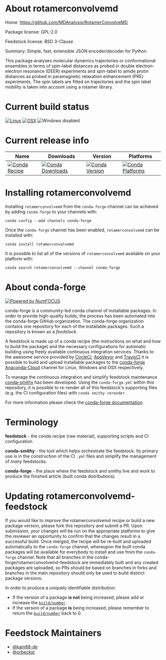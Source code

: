 <!--
# -*- mode: jinja -*-
-->

About rotamerconvolvemd
=======================

Home: https://github.com/MDAnalysis/RotamerConvolveMD

Package license: GPL-2.0

Feedstock license: BSD 3-Clause

Summary: Simple, fast, extensible JSON encoder/decoder for Python

This package analyses molecular dynamics trajectories or conformational ensembles in terms
of spin-label distances as probed in double electron-electron resonance (DEER) experiments
and spin-label to amide protin distances as probed in paramagnetic relaxation enhancement
(PRE) experiments. The spin labels are fitted on trajectories and the spin label mobility
is taken into account using a rotamer library.


Current build status
====================

[![Linux](https://img.shields.io/circleci/project/github/conda-forge/rotamerconvolvemd-feedstock/master.svg?label=Linux)](https://circleci.com/gh/conda-forge/rotamerconvolvemd-feedstock)
[![OSX](https://img.shields.io/travis/conda-forge/rotamerconvolvemd-feedstock/master.svg?label=macOS)](https://travis-ci.org/conda-forge/rotamerconvolvemd-feedstock)
![Windows disabled](https://img.shields.io/badge/Windows-disabled-lightgrey.svg)

Current release info
====================

| Name | Downloads | Version | Platforms |
| --- | --- | --- | --- |
| [![Conda Recipe](https://img.shields.io/badge/recipe-rotamerconvolvemd-green.svg)](https://anaconda.org/conda-forge/rotamerconvolvemd) | [![Conda Downloads](https://img.shields.io/conda/dn/conda-forge/rotamerconvolvemd.svg)](https://anaconda.org/conda-forge/rotamerconvolvemd) | [![Conda Version](https://img.shields.io/conda/vn/conda-forge/rotamerconvolvemd.svg)](https://anaconda.org/conda-forge/rotamerconvolvemd) | [![Conda Platforms](https://img.shields.io/conda/pn/conda-forge/rotamerconvolvemd.svg)](https://anaconda.org/conda-forge/rotamerconvolvemd) |

Installing rotamerconvolvemd
============================

Installing `rotamerconvolvemd` from the `conda-forge` channel can be achieved by adding `conda-forge` to your channels with:

```
conda config --add channels conda-forge
```

Once the `conda-forge` channel has been enabled, `rotamerconvolvemd` can be installed with:

```
conda install rotamerconvolvemd
```

It is possible to list all of the versions of `rotamerconvolvemd` available on your platform with:

```
conda search rotamerconvolvemd --channel conda-forge
```


About conda-forge
=================

[![Powered by NumFOCUS](https://img.shields.io/badge/powered%20by-NumFOCUS-orange.svg?style=flat&colorA=E1523D&colorB=007D8A)](http://numfocus.org)

conda-forge is a community-led conda channel of installable packages.
In order to provide high-quality builds, the process has been automated into the
conda-forge GitHub organization. The conda-forge organization contains one repository
for each of the installable packages. Such a repository is known as a *feedstock*.

A feedstock is made up of a conda recipe (the instructions on what and how to build
the package) and the necessary configurations for automatic building using freely
available continuous integration services. Thanks to the awesome service provided by
[CircleCI](https://circleci.com/), [AppVeyor](https://www.appveyor.com/)
and [TravisCI](https://travis-ci.org/) it is possible to build and upload installable
packages to the [conda-forge](https://anaconda.org/conda-forge)
[Anaconda-Cloud](https://anaconda.org/) channel for Linux, Windows and OSX respectively.

To manage the continuous integration and simplify feedstock maintenance
[conda-smithy](https://github.com/conda-forge/conda-smithy) has been developed.
Using the ``conda-forge.yml`` within this repository, it is possible to re-render all of
this feedstock's supporting files (e.g. the CI configuration files) with ``conda smithy rerender``.

For more information please check the [conda-forge documentation](https://conda-forge.org/docs/).

Terminology
===========

**feedstock** - the conda recipe (raw material), supporting scripts and CI configuration.

**conda-smithy** - the tool which helps orchestrate the feedstock.
                   Its primary use is in the construction of the CI ``.yml`` files
                   and simplify the management of *many* feedstocks.

**conda-forge** - the place where the feedstock and smithy live and work to
                  produce the finished article (built conda distributions)


Updating rotamerconvolvemd-feedstock
====================================

If you would like to improve the rotamerconvolvemd recipe or build a new
package version, please fork this repository and submit a PR. Upon submission,
your changes will be run on the appropriate platforms to give the reviewer an
opportunity to confirm that the changes result in a successful build. Once
merged, the recipe will be re-built and uploaded automatically to the
`conda-forge` channel, whereupon the built conda packages will be available for
everybody to install and use from the `conda-forge` channel.
Note that all branches in the conda-forge/rotamerconvolvemd-feedstock are
immediately built and any created packages are uploaded, so PRs should be based
on branches in forks and branches in the main repository should only be used to
build distinct package versions.

In order to produce a uniquely identifiable distribution:
 * If the version of a package **is not** being increased, please add or increase
   the [``build/number``](https://conda.io/docs/user-guide/tasks/build-packages/define-metadata.html#build-number-and-string).
 * If the version of a package **is** being increased, please remember to return
   the [``build/number``](https://conda.io/docs/user-guide/tasks/build-packages/define-metadata.html#build-number-and-string)
   back to 0.

Feedstock Maintainers
=====================

* [@kain88-de](https://github.com/kain88-de/)
* [@orbeckst](https://github.com/orbeckst/)

